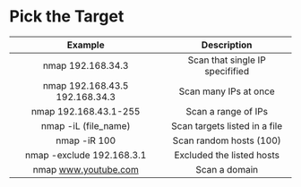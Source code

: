 # Pick the Target
| Example | Description |
| :------:|:-----------:|
| nmap 192.168.34.3 | Scan that single IP specifified |
| nmap 192.168.43.5 192.168.34.3 | Scan many IPs at once |
| nmap 192.168.43.1-255 | Scan a range of IPs |
| nmap -iL (file_name) | Scan targets listed in a file |
| nmap -iR 100 | Scan random hosts (100) | 
| nmap -exclude 192.168.3.1 | Excluded the listed hosts |
| nmap www.youtube.com | Scan a domain |
